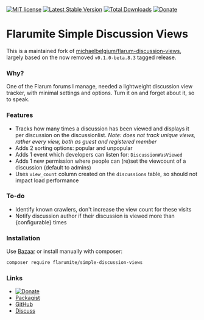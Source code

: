 [![MIT license](https://img.shields.io/badge/license-MIT-blue.svg)](https://github.com/flarumite/simple-discussion-views/blob/master/LICENSE) [![Latest Stable Version](https://img.shields.io/packagist/v/flarumite/simple-discussion-views.svg)](https://packagist.org/packages/flarumite/simple-discussion-views) [![Total Downloads](https://img.shields.io/packagist/dt/flarumite/simple-discussion-views.svg)](https://packagist.org/packages/flarumite/simple-discussion-views) [![Donate](https://www.paypalobjects.com/en_GB/i/btn/btn_donate_SM.gif)](https://www.paypal.com/cgi-bin/webscr?cmd=_s-xclick&hosted_button_id=QCCXU72DC9LB4&source=url)



# Flarumite Simple Discussion Views

This is a maintained fork of [michaelbelgium/flarum-discussion-views](https://github.com/MichaelBelgium/flarum-discussion-views), largely based on the now removed `v0.1.0-beta.8.3` tagged release.

### Why?
One of the Flarum forums I manage, needed a lightweight discussion view tracker, with minimal settings and options. Turn it on and forget about it, so to speak.

### Features
- Tracks how many times a discussion has been viewed and displays it per discussion on the discussionlist. _Note: does not track unique views, rather every view, both as guest and registered member_
- Adds 2 sorting options: popular and unpopular
- Adds 1 event which developers can listen for: `DiscussionWasViewed`
- Adds 1 new permission where people can (re)set the viewcount of a discussion (default to admins)
- Uses `view_count` column created on the `discussions` table, so should not impact load performance

### To-do
- Identify known crawlers, don't increase the view count for these visits
- Notify discussion author if their discussion is viewed more than {configurable} times

### Installation

Use [Bazaar](https://discuss.flarum.org/d/5151) or install manually with composer:

```sh
composer require flarumite/simple-discussion-views
```

### Links

- [![Donate](https://www.paypalobjects.com/en_GB/i/btn/btn_donate_SM.gif)](https://www.paypal.com/cgi-bin/webscr?cmd=_s-xclick&hosted_button_id=QCCXU72DC9LB4&source=url)
- [Packagist](https://packagist.org/packages/flarumite/simple-discussion-views)
- [GitHub](https://github.com/flarumite/simple-discussion-views)
- [Discuss](https://discuss.flarum.org)